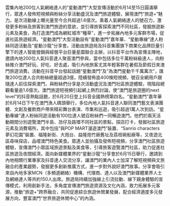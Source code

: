 雲集內地200位人氣網絡達人的“星動澳門”大型宣傳活動於6月14至15日圓滿舉行，眾達人發佈短視頻與粉絲分享活動盛況及澳門旅遊體驗，展現澳門“旅遊+”魅力。是次活動線上曝光量至今合共超過1.6億次。乘着人氣網絡達人的號召力，激發更多粉絲及旅客到澳門旅遊的意欲，並引導旅客探索澳門不同社區，發掘旅遊新元素及美食，為打造澳門成為網紅城市“種草”，進一步拓展內地多元客群市場，促進社區旅遊經濟。“星動澳門”大型活動設有“星動澳門”嘉年華、“星動專線”達人粉絲同遊活動及“星動沙龍”分享會。活動由旅遊局及抖音集團旗下商業化品牌巨量引擎下的達人智能營銷與經營平台巨量星圖聯合主辦，以抖音平台作為宣傳主陣地，邀請內地200位人氣抖音達人聚首澳門參與，當中包括多位千萬粉絲級達人，向粉絲推介澳門好玩、好吃、好去處，吸引內地旅客尤其年輕客群在暑假及節假日來澳門旅遊消費。活動在抖音平台發起話題“星動澳門”及“為澳門星動千千萬萬次”，匯聚200位達人合共粉絲總量超過3億，陸續發佈逾400條短視頻，號召全網用戶跟隨達人前往探索澳門，與粉絲們分享是次活動盛況及澳門社區旅遊體驗，現階段總觀看量逾1.6億次。澳門旅遊短視頻引起網上熱烈討論，使“澳門是旅遊圈的next level”的抖音熱點話題，於6月20日登上抖音全國熱榜第四名。“星動澳門”嘉年華於6月14日下午在澳門漁人碼頭舉行，多位內地人氣抖音達人聯同澳門藝文表演團體、文創及餐飲商戶帶來精彩舞台表演、市集和巡遊，吸引超過1萬人次到訪。“星動專線”達人粉絲同遊活動有100位達人號召粉絲們一同暢遊澳門。他們於兩天活動期間分別遊覽澳門半島、氹仔及路環不同社區的景點，探店打卡，發掘社區旅遊元素及消費場所，其中包括“與POP MART漫遊澳門”裝置、“Sanrio characters 夢幻花園”裝置、福隆新街、大炮台、益隆炮竹廠舊址及荔枝碗船廠等，又夜遊北區尋味探店，品嚐澳門特色美食。眾達人並拍攝及發佈短視頻，分享澳門社區旅遊體驗，宣傳澳門小眾區域旅遊景點及美食等，引導旅客遊覽澳門社區，助力促進社區旅遊及夜間經濟。面向新媒體業界的“星動沙龍”分享會於6月15日舉行，邀請到內地相關行業專家及抖音達人交流分享，讓澳門的業內人士加深了解短視頻與文旅融合的產業趨勢，發掘更多創新推廣方式，進一步對外說好澳門故事。分享會吸引來自內地多家MCN（多頻道網絡）機構、代理商、達人以及澳門新媒體業界人士及網絡達人等共約150人出席。旅遊局持續加強線上引流拉動、線下親身體驗的宣傳模式，利用創新手法，多角度宣傳澳門旅遊資源及文化內涵，致力拓展多元客源，推動“旅遊+”跨界融合，共同促進綜合旅遊休閒業發展，配合經濟適度多元發展方向，豐富澳門“世界旅遊休閒中心”的內涵。